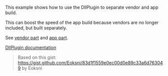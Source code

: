 This example shows how to use the DllPlugin to separate vendor and app build.

This can boost the speed of the app build because vendors are no longer included, but built separately.

See [vendor part](0-vendor) and [app part](1-app).

[DllPlugin documentation](https://webpack.js.org/plugins/dll-plugin)

> Based on this gist: https://gist.github.com/Eoksni/83d1f1559e0ec00d0e89c33a6d763049 by Eoksni
